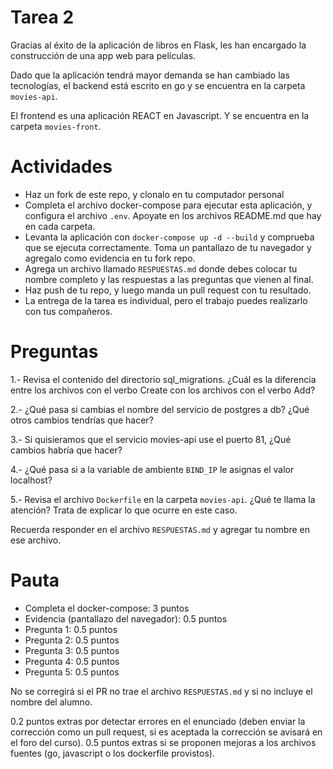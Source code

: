 # Tarea 2

Gracias al éxito de la aplicación de libros en Flask, les han encargado la construcción de una app web para películas.

Dado que la aplicación tendrá mayor demanda se han cambiado las tecnologías, el backend está escrito en go y se encuentra en la carpeta `movies-api`.

El frontend es una aplicación REACT en Javascript. Y se encuentra en la carpeta `movies-front`.

# Actividades


- Haz un fork de este repo, y clonalo en tu computador personal
- Completa el archivo docker-compose para ejecutar esta aplicación, y configura el archivo `.env`. Apoyate en los archivos README.md que hay en cada carpeta. 
- Levanta la aplicación con `docker-compose up -d --build` y comprueba que se ejecuta correctamente. Toma un pantallazo de tu navegador y agregalo como evidencia en tu fork repo.
- Agrega un archivo llamado `RESPUESTAS.md` donde debes colocar tu nombre completo y las respuestas a las preguntas que vienen al final. 
- Haz push de tu repo, y luego manda un pull request con tu resultado.
- La entrega de la tarea es individual, pero el trabajo puedes realizarlo con tus compañeros.

# Preguntas

1.- Revisa el contenido del directorio sql_migrations. ¿Cuál es la diferencia entre los archivos con el verbo Create con los archivos con el verbo Add?

2.- ¿Qué pasa si cambias el nombre del servicio de postgres a db? ¿Qué otros cambios tendrías que hacer?

3.- Si quisieramos que el servicio movies-api use el puerto 81, ¿Qué cambios habría que hacer? 

4.- ¿Qué pasa si a la variable de ambiente `BIND_IP` le asignas el valor localhost?

5.- Revisa el archivo `Dockerfile` en la carpeta `movies-api`. ¿Qué te llama la atención? Trata de explicar lo que ocurre en este caso.

Recuerda responder en el archivo `RESPUESTAS.md` y agregar tu nombre en ese archivo.

# Pauta

- Completa el docker-compose: 3 puntos
- Evidencia (pantallazo del navegador): 0.5 puntos
- Pregunta 1: 0.5 puntos
- Pregunta 2: 0.5 puntos
- Pregunta 3: 0.5 puntos
- Pregunta 4: 0.5 puntos
- Pregunta 5: 0.5 puntos

No se corregirá si el PR no trae el archivo `RESPUESTAS.md` y si no incluye el nombre del alumno.

0.2 puntos extras por detectar errores en el enunciado (deben enviar la corrección como un pull request, si es aceptada la corrección se avisará en el foro del curso).
0.5 puntos extras si se proponen mejoras a los archivos fuentes (go, javascript o los dockerfile provistos).
